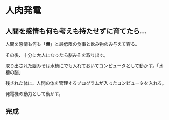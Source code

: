 # 人肉発電
## 人間を感情も何も考えも持たせずに育てたら...

人間を感情も何も「**無**」と最低限の食事と飲み物のみ与えて育る。

その後、十分に大人になったら脳みそを取り出す。

取り出された脳みそは水槽にでも入れておいてコンピュータとして動かす。「水槽の脳」

残された体に、人間の体を管理するプログラムが入ったコンピュータを入れる。

発電機の動力として動かす。

## 完成
